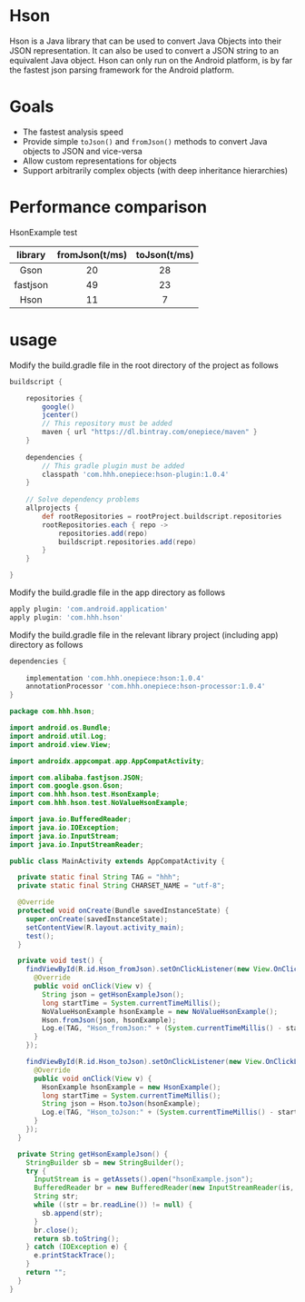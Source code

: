 Hson
====

Hson is a Java library that can be used to convert Java Objects into
their JSON representation. It can also be used to convert a JSON string
to an equivalent Java object. Hson can only run on the Android platform,
is by far the fastest json parsing framework for the Android platform.

Goals
=====
* The fastest analysis speed
* Provide simple `toJson()` and `fromJson()` methods to convert Java objects to JSON and vice-versa
* Allow custom representations for objects
* Support arbitrarily complex objects (with deep inheritance hierarchies)


Performance comparison
======================

HsonExample test

| library  | fromJson(t/ms) | toJson(t/ms) |
|:--------:|:--------------:|:------------:|
|   Gson   |       20       |     28       |
| fastjson |       49       |     23       |
|   Hson   |       11       |     7        |


usage
=====

Modify the build.gradle file in the root directory of the project as follows

```groovy
buildscript {

    repositories {
        google()
        jcenter()
        // This repository must be added
        maven { url "https://dl.bintray.com/onepiece/maven" }
    }
    
    dependencies {
        // This gradle plugin must be added
        classpath 'com.hhh.onepiece:hson-plugin:1.0.4'
    }
  
    // Solve dependency problems
    allprojects {
        def rootRepositories = rootProject.buildscript.repositories
        rootRepositories.each { repo ->
            repositories.add(repo)
            buildscript.repositories.add(repo)
        }
    }

}
```

Modify the build.gradle file in the app directory as follows

```groovy
apply plugin: 'com.android.application'
apply plugin: 'com.hhh.hson'

```

Modify the build.gradle file in the relevant library project (including app) directory as follows
```groovy
dependencies {
    
    implementation 'com.hhh.onepiece:hson:1.0.4'
    annotationProcessor 'com.hhh.onepiece:hson-processor:1.0.4'
}

```

```java
package com.hhh.hson;

import android.os.Bundle;
import android.util.Log;
import android.view.View;

import androidx.appcompat.app.AppCompatActivity;

import com.alibaba.fastjson.JSON;
import com.google.gson.Gson;
import com.hhh.hson.test.HsonExample;
import com.hhh.hson.test.NoValueHsonExample;

import java.io.BufferedReader;
import java.io.IOException;
import java.io.InputStream;
import java.io.InputStreamReader;

public class MainActivity extends AppCompatActivity {

  private static final String TAG = "hhh";
  private static final String CHARSET_NAME = "utf-8";

  @Override
  protected void onCreate(Bundle savedInstanceState) {
    super.onCreate(savedInstanceState);
    setContentView(R.layout.activity_main);
    test();
  }

  private void test() {
    findViewById(R.id.Hson_fromJson).setOnClickListener(new View.OnClickListener() {
      @Override
      public void onClick(View v) {
        String json = getHsonExampleJson();
        long startTime = System.currentTimeMillis();
        NoValueHsonExample hsonExample = new NoValueHsonExample();
        Hson.fromJson(json, hsonExample);
        Log.e(TAG, "Hson_fromJson:" + (System.currentTimeMillis() - startTime));
      }
    });

    findViewById(R.id.Hson_toJson).setOnClickListener(new View.OnClickListener() {
      @Override
      public void onClick(View v) {
        HsonExample hsonExample = new HsonExample();
        long startTime = System.currentTimeMillis();
        String json = Hson.toJson(hsonExample);
        Log.e(TAG, "Hson_toJson:" + (System.currentTimeMillis() - startTime));
      }
    });
  }

  private String getHsonExampleJson() {
    StringBuilder sb = new StringBuilder();
    try {
      InputStream is = getAssets().open("hsonExample.json");
      BufferedReader br = new BufferedReader(new InputStreamReader(is, CHARSET_NAME));
      String str;
      while ((str = br.readLine()) != null) {
        sb.append(str);
      }
      br.close();
      return sb.toString();
    } catch (IOException e) {
      e.printStackTrace();
    }
    return "";
  }
}

```